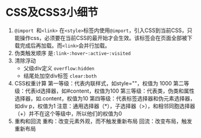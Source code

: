 # CSS及CSS3小细节
1. `@import `和`<link>`
  在`<style>`标签内使用`@import`，引入CSS到当前CSS，只能操作css，必须要在当前CSS的最开始才会生效。该标签会在页面全部被下载完成后再加载。而`<link>`会并行加载。
2. 伪类触发顺序 是`:link`-`:hover`-`:active`-`:visited`
3. 清除浮动
    - 父级div定义 `overflow:hidden`
    - 结尾处加空div标签 `clear:both`
4. CSS权重计算
  第一等级：代表内联样式，如style=""，权值为 1000
  第二等级：代表id选择器，如#content，权值为100
  第三等级：代表类，伪类和属性选择器，如.content，权值为10
  第四等级：代表标签选择器和伪元素选择器，如div p，权值为1
  注意：通用选择器（\*），子选择器（>），和相邻同胞选择器（+）并不在这个等级中，所以他们的权值为0
5. 重构和回流
  重构：改变元素外观，而不触发重新布局
  回流：改变布局，触发重新布局
